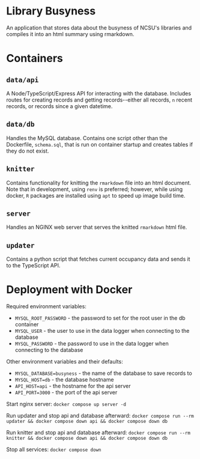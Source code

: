 # Library Busyness

An application that stores data about the busyness of NCSU's libraries and compiles it into an html summary using rmarkdown.

# Containers

## `data/api`

A Node/TypeScript/Express API for interacting with the database. Includes routes for creating records and getting records--either all records, `n` recent records, or records since a given datetime.

## `data/db`

Handles the MySQL database. Contains one script other than the Dockerfile, `schema.sql`, that is run on container startup and creates tables if they do not exist.

## `knitter`

Contains functionality for knitting the `rmarkdown` file into an html document. Note that in development, using `renv` is preferred; however, while using docker, `R` packages are installed using `apt` to speed up image build time.

## `server`

Handles an NGINX web server that serves the knitted `rmarkdown` html file.

## `updater`

Contains a python script that fetches current occupancy data and sends it to the TypeScript API.

# Deployment with Docker

Required environment variables:
 - `MYSQL_ROOT_PASSWORD` - the password to set for the root user in the db container
 - `MYSQL_USER` - the user to use in the data logger when connecting to the database
 - `MYSQL_PASSWORD` - the password to use in the data logger when connecting to the database

Other environment variables and their defaults:
 - `MYSQL_DATABASE=busyness` - the name of the database to save records to
 - `MYSQL_HOST=db` - the database hostname
 - `API_HOST=api` - the hostname for the api server
 - `API_PORT=3000` - the port of the api server

Start nginx server: `docker compose up server -d`

Run updater and stop api and database afterward: `docker compose run --rm updater && docker compose down api && docker compose down db`

Run knitter and stop api and database afterward: `docker compose run --rm knitter && docker compose down api && docker compose down db`

Stop all services: `docker compose down`
